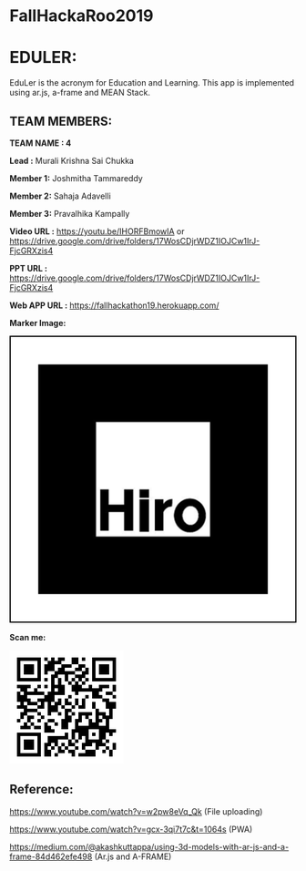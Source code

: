 # FallHackaRoo2019
# EDULER:

  EduLer is the acronym for Education and Learning. This app is implemented using ar.js, a-frame and MEAN Stack. 

## TEAM MEMBERS:

**TEAM NAME : 4**

**Lead :** Murali Krishna Sai Chukka 

**Member 1:** Joshmitha Tammareddy

**Member 2:** Sahaja Adavelli   

**Member 3:** Pravalhika Kampally 


**Video URL :** https://youtu.be/IHORFBmowIA or https://drive.google.com/drive/folders/17WosCDjrWDZ1IOJCw1IrJ-FjcGRXzis4


**PPT URL :** https://drive.google.com/drive/folders/17WosCDjrWDZ1IOJCw1IrJ-FjcGRXzis4

**Web APP URL :** https://fallhackathon19.herokuapp.com/

**Marker Image:**

![Marker](https://github.com/chkrish9/FallHackaRoo2019/blob/master/Screenshots/hiro.png)

**Scan me:**

![Demo](https://github.com/chkrish9/FallHackaRoo2019/blob/master/Screenshots/QRCode.png)

## Reference:

https://www.youtube.com/watch?v=w2pw8eVq_Qk (File uploading)

https://www.youtube.com/watch?v=gcx-3qi7t7c&t=1064s (PWA)

https://medium.com/@akashkuttappa/using-3d-models-with-ar-js-and-a-frame-84d462efe498 (Ar.js and A-FRAME)
